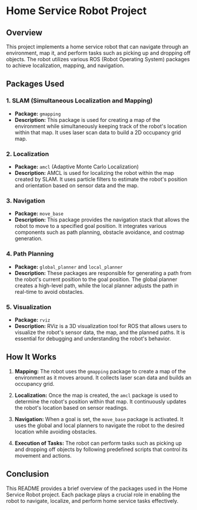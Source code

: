 # Home Service Robot Project

## Overview
This project implements a home service robot that can navigate through an environment, map it, and perform tasks such as picking up and dropping off objects. The robot utilizes various ROS (Robot Operating System) packages to achieve localization, mapping, and navigation.

## Packages Used

### 1. **SLAM (Simultaneous Localization and Mapping)**
- **Package:** `gmapping`
- **Description:** This package is used for creating a map of the environment while simultaneously keeping track of the robot's location within that map. It uses laser scan data to build a 2D occupancy grid map.

### 2. **Localization**
- **Package:** `amcl` (Adaptive Monte Carlo Localization)
- **Description:** AMCL is used for localizing the robot within the map created by SLAM. It uses particle filters to estimate the robot's position and orientation based on sensor data and the map.

### 3. **Navigation**
- **Package:** `move_base`
- **Description:** This package provides the navigation stack that allows the robot to move to a specified goal position. It integrates various components such as path planning, obstacle avoidance, and costmap generation.

### 4. **Path Planning**
- **Package:** `global_planner` and `local_planner`
- **Description:** These packages are responsible for generating a path from the robot's current position to the goal position. The global planner creates a high-level path, while the local planner adjusts the path in real-time to avoid obstacles.

### 5. **Visualization**
- **Package:** `rviz`
- **Description:** RViz is a 3D visualization tool for ROS that allows users to visualize the robot's sensor data, the map, and the planned paths. It is essential for debugging and understanding the robot's behavior.

## How It Works
1. **Mapping:** The robot uses the `gmapping` package to create a map of the environment as it moves around. It collects laser scan data and builds an occupancy grid.

2. **Localization:** Once the map is created, the `amcl` package is used to determine the robot's position within that map. It continuously updates the robot's location based on sensor readings.

3. **Navigation:** When a goal is set, the `move_base` package is activated. It uses the global and local planners to navigate the robot to the desired location while avoiding obstacles.

4. **Execution of Tasks:** The robot can perform tasks such as picking up and dropping off objects by following predefined scripts that control its movement and actions.

## Conclusion
This README provides a brief overview of the packages used in the Home Service Robot project. Each package plays a crucial role in enabling the robot to navigate, localize, and perform home service tasks effectively.
